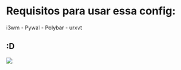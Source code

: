 # Requisitos para usar essa config: 
i3wm - Pywal - Polybar - urxvt

## :D
![](https://github.com/w1redl4in/i3wm/blob/master/Prints/2019-02-14--07:58:30:PM--1600900--scrot.png)




